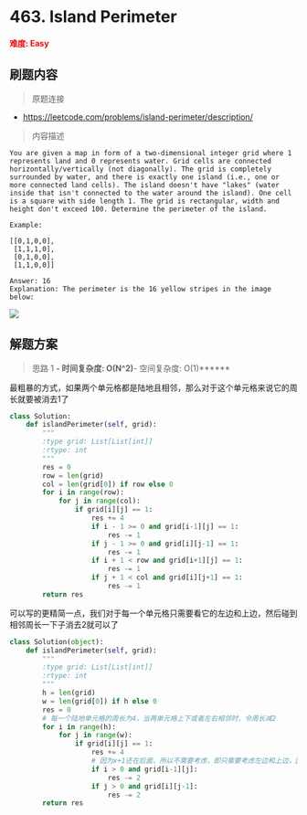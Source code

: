 # 463. Island Perimeter

**<font color=red>难度: Easy</font>**

## 刷题内容

> 原题连接

* https://leetcode.com/problems/island-perimeter/description/

> 内容描述

```
You are given a map in form of a two-dimensional integer grid where 1 represents land and 0 represents water. Grid cells are connected horizontally/vertically (not diagonally). The grid is completely surrounded by water, and there is exactly one island (i.e., one or more connected land cells). The island doesn't have "lakes" (water inside that isn't connected to the water around the island). One cell is a square with side length 1. The grid is rectangular, width and height don't exceed 100. Determine the perimeter of the island.

Example:

[[0,1,0,0],
 [1,1,1,0],
 [0,1,0,0],
 [1,1,0,0]]

Answer: 16
Explanation: The perimeter is the 16 yellow stripes in the image below:
```
![](https://github.com/apachecn/LeetCode/blob/master/images/463/island.png)
## 解题方案

> 思路 1
******- 时间复杂度: O(N^2)******- 空间复杂度: O(1)******

最粗暴的方式，如果两个单元格都是陆地且相邻，那么对于这个单元格来说它的周长就要被消去1了

```python
class Solution:
    def islandPerimeter(self, grid):
        """
        :type grid: List[List[int]]
        :rtype: int
        """
        res = 0
        row = len(grid)
        col = len(grid[0]) if row else 0
        for i in range(row):
            for j in range(col):
                if grid[i][j] == 1:
                    res += 4
                    if i - 1 >= 0 and grid[i-1][j] == 1:
                        res -= 1
                    if j - 1 >= 0 and grid[i][j-1] == 1:
                        res -= 1
                    if i + 1 < row and grid[i+1][j] == 1:
                        res -= 1
                    if j + 1 < col and grid[i][j+1] == 1:
                        res -= 1
        return res
```

可以写的更精简一点，我们对于每一个单元格只需要看它的左边和上边，然后碰到相邻周长一下子消去2就可以了

```python
class Solution(object):
    def islandPerimeter(self, grid):
        """
        :type grid: List[List[int]]
        :rtype: int
        """
        h = len(grid)
        w = len(grid[0]) if h else 0
        res = 0
        # 每一个陆地单元格的周长为4，当两单元格上下或者左右相邻时，令周长减2
        for i in range(h):
            for j in range(w):
                if grid[i][j] == 1:
                    res += 4
                    # 因为x+1还在后面，所以不需要考虑，即只需要考虑左边和上边，因为循环已经出现过该点了
                    if i > 0 and grid[i-1][j]:
                        res -= 2
                    if j > 0 and grid[i][j-1]:
                        res -= 2
        return res
```
